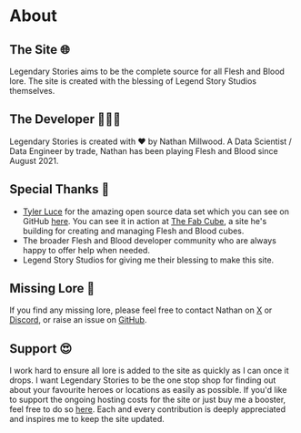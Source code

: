 # About

## The Site 🌐

Legendary Stories aims to be the complete source for all Flesh and Blood lore. The site is created with the blessing of Legend Story Studios themselves.

## The Developer 👨🏼‍💻

Legendary Stories is created with ❤️ by Nathan Millwood. A Data Scientist / Data Engineer by trade, Nathan has been playing Flesh and Blood since August 2021.

## Special Thanks 🙏

* [Tyler Luce](https://github.com/luceleaftea) for the amazing open source data set which you can see on GitHub [here](https://github.com/the-fab-cube/flesh-and-blood-cards). You can see it in action at [The Fab Cube](https://www.thefabcube.com), a site he's building for creating and managing Flesh and Blood cubes.
* The broader Flesh and Blood developer community who are always happy to offer help when needed.
* Legend Story Studios for giving me their blessing to make this site.

## Missing Lore 📖

If you find any missing lore, please feel free to contact Nathan on [X](https://twitter.com/JumpForRoy) or [Discord](http://discordapp.com/users/jumpforroy), or raise an issue on [GitHub](https://github.com/nathaneastwood/fablore/issues).

## Support 😍

I work hard to ensure all lore is added to the site as quickly as I can once it drops. I want Legendary Stories to be the one stop shop for finding out about your favourite heroes or locations as easily as possible. If you'd like to support the ongoing hosting costs for the site or just buy me a booster, feel free to do so [here](https://www.buymeacoffee.com/nathaneastwood). Each and every contribution is deeply appreciated and inspires me to keep the site updated.
